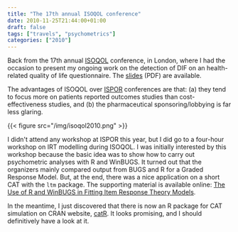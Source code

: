 ```yaml
---
title: "The 17th annual ISOQOL conference"
date: 2010-11-25T21:44:00+01:00
draft: false
tags: ["travels", "psychometrics"]
categories: ["2010"]
---
```


Back from the 17th annual [ISOQOL](http://www.isoqol.org/) conference, in London, where I had the occasion to present my ongoing work on the detection of DIF on an health-related quality of life questionnaire. The [slides](/articles/science/isoqol_lalanne_2010.pdf) (PDF) are available.

The advantages of ISOQOL over [ISPOR](http://www.ispor.org/) conferences are that: (a) they tend to focus more on patients reported outcomes studies than cost-effectiveness studies, and (b) the pharmaceutical sponsoring/lobbying is far less glaring. 

{{< figure src="/img/isoqol2010.png" >}}

I didn't attend any workshop at ISPOR this year, but I did go to a four-hour workshop on IRT modelling during ISOQOL. I was initially interested by this workshop because the basic idea was to show how to carry out psychometric analyses with R and WinBUGS. It turned out that the organizers mainly compared output from BUGS and R for a Graded Response Model. But, at the end, there was a nice application on a short CAT with the `ltm` package. The supporting material is available online: [The Use of R and WinBUGS in Fitting Item Response Theory Models](http://idecide.mskcc.org/stats/multi/irt_winbugs.php).

In the meantime, I just discovered that there is now an R package for CAT simulation on CRAN website, [catR](http://cran.r-project.org/web/packages/catR/index.html). It looks promising, and I should definitively have a look at it.
